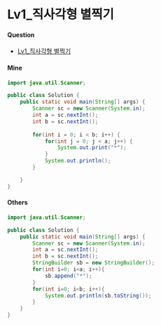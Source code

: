 # Lv1_직사각형 별찍기



#### Question

- [Lv1_직사각형 별찍기](https://programmers.co.kr/learn/courses/30/lessons/12969)



#### Mine

```java
import java.util.Scanner;

public class Solution {
    public static void main(String[] args) {
        Scanner sc = new Scanner(System.in);
        int a = sc.nextInt();
        int b = sc.nextInt();
        
        for(int i = 0; i < b; i++) {
            for(int j = 0; j < a; j++) {
                System.out.print("*");
            }
            System.out.println();
        }

    }
}
```



#### Others

```java
import java.util.Scanner;

public class Solution {
    public static void main(String[] args) {
        Scanner sc = new Scanner(System.in);
        int a = sc.nextInt();
        int b = sc.nextInt();
        StringBuilder sb = new StringBuilder();
        for(int i=0; i<a; i++){
            sb.append("*");
        }
        for(int i=0; i<b; i++){
            System.out.println(sb.toString());
        }
    }
}
```

